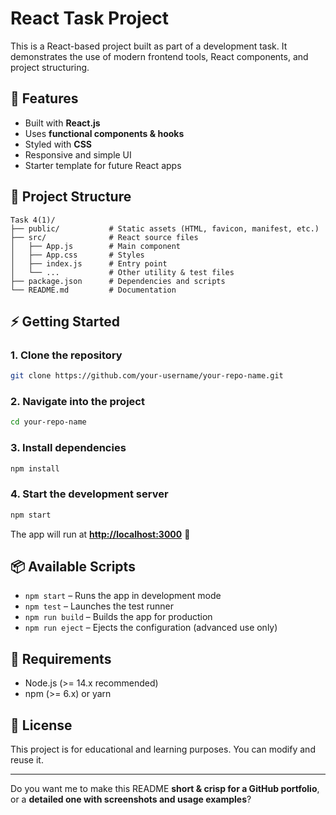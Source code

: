 # React Task Project

This is a React-based project built as part of a development task. It demonstrates the use of modern frontend tools, React components, and project structuring.

## 🚀 Features

* Built with **React.js**
* Uses **functional components & hooks**
* Styled with **CSS**
* Responsive and simple UI
* Starter template for future React apps

## 📂 Project Structure

```
Task 4(1)/
├── public/           # Static assets (HTML, favicon, manifest, etc.)
├── src/              # React source files
│   ├── App.js        # Main component
│   ├── App.css       # Styles
│   ├── index.js      # Entry point
│   └── ...           # Other utility & test files
├── package.json      # Dependencies and scripts
└── README.md         # Documentation
```

## ⚡ Getting Started

### 1. Clone the repository

```bash
git clone https://github.com/your-username/your-repo-name.git
```

### 2. Navigate into the project

```bash
cd your-repo-name
```

### 3. Install dependencies

```bash
npm install
```

### 4. Start the development server

```bash
npm start
```

The app will run at **[http://localhost:3000](http://localhost:3000)** 🎉

## 📦 Available Scripts

* `npm start` – Runs the app in development mode
* `npm test` – Launches the test runner
* `npm run build` – Builds the app for production
* `npm run eject` – Ejects the configuration (advanced use only)

## 📌 Requirements

* Node.js (>= 14.x recommended)
* npm (>= 6.x) or yarn

## 📝 License

This project is for educational and learning purposes. You can modify and reuse it.

---

Do you want me to make this README **short & crisp for a GitHub portfolio**, or a **detailed one with screenshots and usage examples**?
